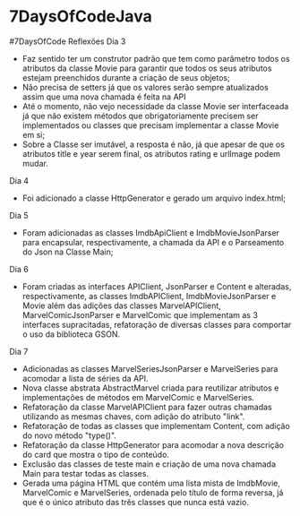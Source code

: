 # 7DaysOfCodeJava
#7DaysOfCode
Reflexões Dia 3
- Faz sentido ter um construtor padrão que tem como parâmetro todos os atributos da classe Movie para garantir que todos os seus atributos estejam preenchidos
durante a criação de seus objetos;
- Não precisa de setters já que os valores serão sempre atualizados assim que uma nova chamada é feita na API
- Até o momento, não vejo necessidade da classe Movie ser interfaceada já que não existem métodos que obrigatoriamente precisem ser implementados ou classes que
precisam implementar a classe Movie em si;
- Sobre a Classe ser imutável, a resposta é não, já que apesar de que os atributos title e year serem final, os atributos rating e urlImage podem mudar.

Dia 4
- Foi adicionado a classe HttpGenerator e gerado um arquivo index.html;

Dia 5
- Foram adicionadas as classes ImdbApiClient e ImdbMovieJsonParser para encapsular, respectivamente, a chamada da API e o Parseamento do Json na Classe Main;

Dia 6
- Foram criadas as interfaces APIClient, JsonParser e Content e alteradas, respectivamente, as classes ImdbAPIClient, ImdbMovieJsonParser e Movie além das adições das classes MarvelAPIClient, MarvelComicJsonParser e MarvelComic que implementam as 3 interfaces supracitadas, refatoração de diversas classes para comportar o uso da biblioteca GSON.

Dia 7
- Adicionadas as classes MarvelSeriesJsonParser e MarvelSeries para acomodar a lista de séries da API.
- Nova classe abstrata AbstractMarvel criada para reutilizar atributos e implementações de métodos em MarvelComic e MarvelSeries.
- Refatoração da classe MarvelAPIClient para fazer outras chamadas utilizando as mesmas chaves, com adição do atributo "link".
- Refatoração de todas as classes que implementam Content, com adição do novo método "type()".
- Refatoração da classe HttpGenerator para acomodar a nova descrição do card que mostra o tipo de conteúdo.
- Exclusão das classes de teste main e criação de uma nova chamada Main para testar todas as classes.
- Gerada uma página HTML que contém uma lista mista de ImdbMovie, MarvelComic e MarvelSeries, ordenada pelo título de forma reversa, já que é o único atributo das três classes que nunca está vazio.

